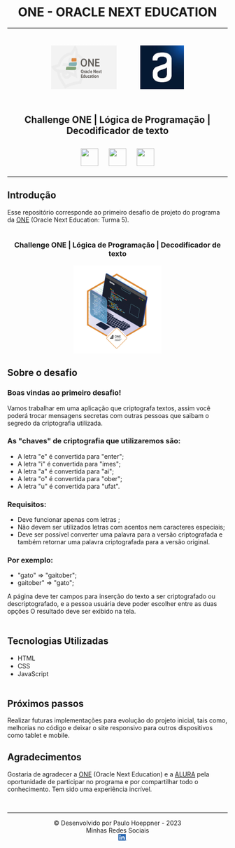 # <div align="center">**ONE - ORACLE NEXT EDUCATION**</div>
---

<div align="center">
    <img src="imagens\one.png" width="150" height="100" hspace="25" style="margin: 25px">
    <img src="imagens\alura.png" width="100" height="100" hspace="25" style="margin: 25px">
 </div>

## <div align="center">**Challenge ONE | Lógica de Programação | Decodificador de texto**</div>
 

<div align="center">
    <img src="https://cdn.jsdelivr.net/gh/devicons/devicon/icons/javascript/javascript-original.svg" width="40" height="40" hspace="10" style="margin: 10px"/>
    <img src="https://cdn.jsdelivr.net/gh/devicons/devicon/icons/html5/html5-original.svg" width="40" height="40" hspace="10" style="margin: 10px"/>
    <img src="https://cdn.jsdelivr.net/gh/devicons/devicon/icons/css3/css3-original.svg" width="40" height="40" hspace="10" style="margin: 10px"/>
</div>

---

## Introdução

Esse repositório corresponde ao primeiro desafio de projeto do programa da [ONE](https://www.oracle.com/br/education/oracle-next-education/) (Oracle Next Education: Turma 5).
<br><br>

### <div align="center">**Challenge ONE | Lógica de Programação | Decodificador de texto**</div>  

<div align="center">
    <img src="imagens\badgeAlura.png" width="200"/>
</div>

## Sobre o desafio

### Boas vindas ao primeiro desafio!

Vamos trabalhar em uma aplicação que criptografa textos, assim você poderá trocar mensagens secretas com outras pessoas que saibam o segredo da criptografia utilizada.

### As "chaves" de criptografia que utilizaremos são:
- A letra "e" é convertida para "enter";
- A letra "i" é convertida para "imes";
- A letra "a" é convertida para "ai";
- A letra "o" é convertida para "ober";
- A letra "u" é convertida para "ufat".

### Requisitos:
- Deve funcionar apenas com letras ;
- Não devem ser utilizados letras com acentos nem caracteres especiais;
- Deve ser possível converter uma palavra para a versão criptografada e também retornar uma palavra criptografada para a versão original.

### Por exemplo:
- "gato" => "gaitober";  
- gaitober" => "gato";

A página deve ter campos para inserção do texto a ser criptografado ou descriptografado, e a pessoa usuária deve poder escolher entre as duas opções
O resultado deve ser exibido na tela.
<br><br>

## Tecnologias Utilizadas
- HTML <img src="https://cdn.jsdelivr.net/gh/devicons/devicon/icons/html5/html5-original.svg" width="85" height="15" hspace="5" style="margin-left: 5px"/>
- CSS <img src="https://cdn.jsdelivr.net/gh/devicons/devicon/icons/css3/css3-original.svg" width="115" height="15" hspace="5" style="margin-left: 5px"/> 
- JavaScript <img src="https://cdn.jsdelivr.net/gh/devicons/devicon/icons/javascript/javascript-original.svg" width="20" height="15" hspace="5" style="margin-left: 10px"/>
<br><br>

## Próximos passos

Realizar futuras implementações para evolução do projeto inicial, tais como, melhorias no código e deixar o site responsivo para outros dispositivos como tablet e mobile.


## Agradecimentos
Gostaria de agradecer a [ONE](https://www.oracle.com/br/education/oracle-next-education/) (Oracle Next Education) e a [ALURA](https://www.alura.com.br/) pela oportunidade de participar no programa e por compartilhar todo o conhecimento. Tem sido uma experiência incrível.

<br>

---
<div align="center">

&#169; Desenvolvido por Paulo Hoeppner - 2023  
Minhas Redes Sociais  
<a href="https://github.com/paulohoeppner"> <img src="imagens/github.png" alt="github" width="20" height="15"/></a>
<a href="https://www.linkedin.com/in/paulo-guilherme-hoeppner/">
<img src="imagens/linkedin.png" alt="linkedin" width="20" height="15"/></a>
</div>

